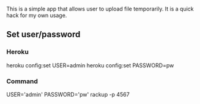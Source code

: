 This is a simple app that allows user to upload file temporarily. It is a quick hack for my own usage.

## Set user/password
### Heroku
heroku config:set USER=admin
heroku config:set PASSWORD=pw

### Command
USER='admin' PASSWORD='pw' rackup -p 4567

